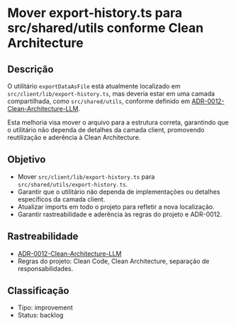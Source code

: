# Mover export-history.ts para src/shared/utils conforme Clean Architecture

## Descrição

O utilitário `exportDataAsFile` está atualmente localizado em `src/client/lib/export-history.ts`, mas deveria estar em uma camada compartilhada, como `src/shared/utils`, conforme definido em [ADR-0012-Clean-Architecture-LLM](../../../docs/adr/ADR-0012-Clean-Architecture-LLM.md). 

Esta melhoria visa mover o arquivo para a estrutura correta, garantindo que o utilitário não dependa de detalhes da camada client, promovendo reutilização e aderência à Clean Architecture.

## Objetivo

- Mover `src/client/lib/export-history.ts` para `src/shared/utils/export-history.ts`.
- Garantir que o utilitário não dependa de implementações ou detalhes específicos da camada client.
- Atualizar imports em todo o projeto para refletir a nova localização.
- Garantir rastreabilidade e aderência às regras do projeto e ADR-0012.

## Rastreabilidade

- [ADR-0012-Clean-Architecture-LLM](../../../docs/adr/ADR-0012-Clean-Architecture-LLM.md)
- Regras do projeto: Clean Code, Clean Architecture, separação de responsabilidades.

## Classificação

- Tipo: improvement
- Status: backlog